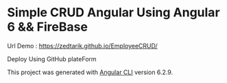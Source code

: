 #  Simple CRUD Angular Using Angular 6 && FireBase

 Url Demo : https://zedtarik.github.io/EmployeeCRUD/

 Deploy Using GitHub plateForm

This project was generated with [Angular CLI](https://github.com/angular/angular-cli) version 6.2.9.
